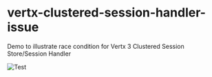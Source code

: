 # vertx-clustered-session-handler-issue
Demo to illustrate race condition for Vertx 3 Clustered Session Store/Session Handler

![Test](https://www.google.com.au/images/nav_logo231_hr.png)
